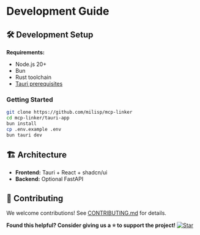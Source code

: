 # Development Guide

## 🛠️ Development Setup

**Requirements:** 
- Node.js 20+
- Bun
- Rust toolchain
- [Tauri prerequisites](https://v2.tauri.app/start/prerequisites/)

### Getting Started

```bash
git clone https://github.com/milisp/mcp-linker
cd mcp-linker/tauri-app
bun install
cp .env.example .env
bun tauri dev
```

## 🏗️ Architecture

- **Frontend:** Tauri + React + shadcn/ui
- **Backend:** Optional FastAPI

## 🤝 Contributing

We welcome contributions! See [CONTRIBUTING.md](../CONTRIBUTING.md) for details.

**Found this helpful? Consider giving us a ⭐ to support the project!**
[![Star](https://img.shields.io/github/stars/milisp/mcp-linker?style=social)](https://github.com/milisp/mcp-linker/stargazers)
